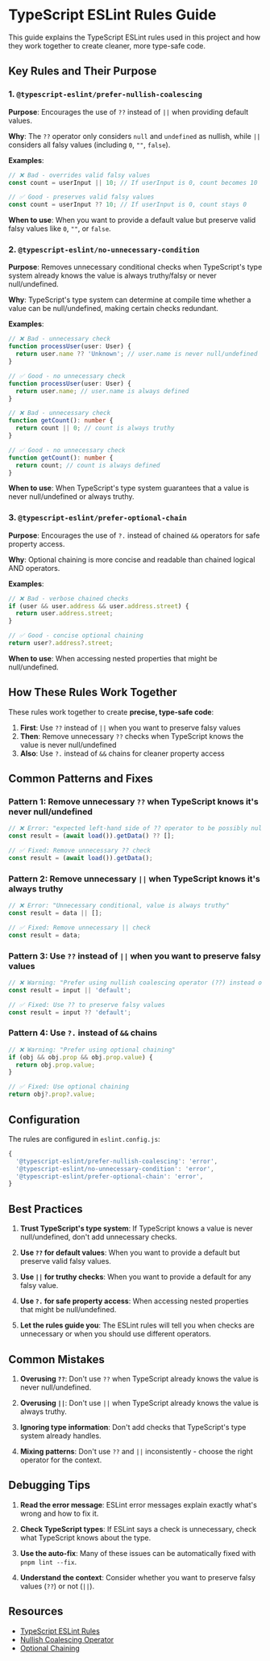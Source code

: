 # TypeScript ESLint Rules Guide

This guide explains the TypeScript ESLint rules used in this project and how they work together to create cleaner, more type-safe code.

## Key Rules and Their Purpose

### 1. `@typescript-eslint/prefer-nullish-coalescing`

**Purpose**: Encourages the use of `??` instead of `||` when providing default values.

**Why**: The `??` operator only considers `null` and `undefined` as nullish, while `||` considers all falsy values (including `0`, `""`, `false`).

**Examples**:

```typescript
// ❌ Bad - overrides valid falsy values
const count = userInput || 10; // If userInput is 0, count becomes 10

// ✅ Good - preserves valid falsy values
const count = userInput ?? 10; // If userInput is 0, count stays 0
```

**When to use**: When you want to provide a default value but preserve valid falsy values like `0`, `""`, or `false`.

### 2. `@typescript-eslint/no-unnecessary-condition`

**Purpose**: Removes unnecessary conditional checks when TypeScript's type system already knows the value is always truthy/falsy or never null/undefined.

**Why**: TypeScript's type system can determine at compile time whether a value can be null/undefined, making certain checks redundant.

**Examples**:

```typescript
// ❌ Bad - unnecessary check
function processUser(user: User) {
  return user.name ?? 'Unknown'; // user.name is never null/undefined
}

// ✅ Good - no unnecessary check
function processUser(user: User) {
  return user.name; // user.name is always defined
}

// ❌ Bad - unnecessary check
function getCount(): number {
  return count || 0; // count is always truthy
}

// ✅ Good - no unnecessary check
function getCount(): number {
  return count; // count is always defined
}
```

**When to use**: When TypeScript's type system guarantees that a value is never null/undefined or always truthy.

### 3. `@typescript-eslint/prefer-optional-chain`

**Purpose**: Encourages the use of `?.` instead of chained `&&` operators for safe property access.

**Why**: Optional chaining is more concise and readable than chained logical AND operators.

**Examples**:

```typescript
// ❌ Bad - verbose chained checks
if (user && user.address && user.address.street) {
  return user.address.street;
}

// ✅ Good - concise optional chaining
return user?.address?.street;
```

**When to use**: When accessing nested properties that might be null/undefined.

## How These Rules Work Together

These rules work together to create **precise, type-safe code**:

1. **First**: Use `??` instead of `||` when you want to preserve falsy values
2. **Then**: Remove unnecessary `??` checks when TypeScript knows the value is never null/undefined
3. **Also**: Use `?.` instead of `&&` chains for cleaner property access

## Common Patterns and Fixes

### Pattern 1: Remove unnecessary `??` when TypeScript knows it's never null/undefined

```typescript
// ❌ Error: "expected left-hand side of ?? operator to be possibly null or undefined"
const result = (await load()).getData() ?? [];

// ✅ Fixed: Remove unnecessary ?? check
const result = (await load()).getData();
```

### Pattern 2: Remove unnecessary `||` when TypeScript knows it's always truthy

```typescript
// ❌ Error: "Unnecessary conditional, value is always truthy"
const result = data || [];

// ✅ Fixed: Remove unnecessary || check
const result = data;
```

### Pattern 3: Use `??` instead of `||` when you want to preserve falsy values

```typescript
// ❌ Warning: "Prefer using nullish coalescing operator (??) instead of logical or (||)"
const result = input || 'default';

// ✅ Fixed: Use ?? to preserve falsy values
const result = input ?? 'default';
```

### Pattern 4: Use `?.` instead of `&&` chains

```typescript
// ❌ Warning: "Prefer using optional chaining"
if (obj && obj.prop && obj.prop.value) {
  return obj.prop.value;
}

// ✅ Fixed: Use optional chaining
return obj?.prop?.value;
```

## Configuration

The rules are configured in `eslint.config.js`:

```javascript
{
  '@typescript-eslint/prefer-nullish-coalescing': 'error',
  '@typescript-eslint/no-unnecessary-condition': 'error',
  '@typescript-eslint/prefer-optional-chain': 'error',
}
```

## Best Practices

1. **Trust TypeScript's type system**: If TypeScript knows a value is never null/undefined, don't add unnecessary checks.

2. **Use `??` for default values**: When you want to provide a default but preserve valid falsy values.

3. **Use `||` for truthy checks**: When you want to provide a default for any falsy value.

4. **Use `?.` for safe property access**: When accessing nested properties that might be null/undefined.

5. **Let the rules guide you**: The ESLint rules will tell you when checks are unnecessary or when you should use different operators.

## Common Mistakes

1. **Overusing `??`**: Don't use `??` when TypeScript already knows the value is never null/undefined.

2. **Overusing `||`**: Don't use `||` when TypeScript already knows the value is always truthy.

3. **Ignoring type information**: Don't add checks that TypeScript's type system already handles.

4. **Mixing patterns**: Don't use `??` and `||` inconsistently - choose the right operator for the context.

## Debugging Tips

1. **Read the error message**: ESLint error messages explain exactly what's wrong and how to fix it.

2. **Check TypeScript types**: If ESLint says a check is unnecessary, check what TypeScript knows about the type.

3. **Use the auto-fix**: Many of these issues can be automatically fixed with `pnpm lint --fix`.

4. **Understand the context**: Consider whether you want to preserve falsy values (`??`) or not (`||`).

## Resources

- [TypeScript ESLint Rules](https://typescript-eslint.io/rules/)
- [Nullish Coalescing Operator](https://developer.mozilla.org/en-US/docs/Web/JavaScript/Reference/Operators/Nullish_coalescing)
- [Optional Chaining](https://developer.mozilla.org/en-US/docs/Web/JavaScript/Reference/Operators/Optional_chaining)
